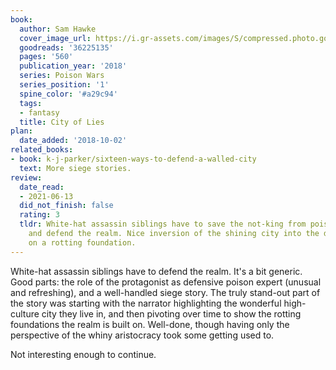 ```yaml
---
book:
  author: Sam Hawke
  cover_image_url: https://i.gr-assets.com/images/S/compressed.photo.goodreads.com/books/1505333151l/36225135._SX98_.jpg
  goodreads: '36225135'
  pages: '560'
  publication_year: '2018'
  series: Poison Wars
  series_position: '1'
  spine_color: '#a29c94'
  tags:
  - fantasy
  title: City of Lies
plan:
  date_added: '2018-10-02'
related_books:
- book: k-j-parker/sixteen-ways-to-defend-a-walled-city
  text: More siege stories.
review:
  date_read:
  - 2021-06-13
  did_not_finish: false
  rating: 3
  tldr: White-hat assassin siblings have to save the not-king from poison attempts
    and defend the realm. Nice inversion of the shining city into the decadent city
    on a rotting foundation.
---
```


White-hat assassin siblings have to defend the realm. It's a bit generic. Good parts: the role of the protagonist as
defensive poison expert (unusual and refreshing), and a well-handled siege story. The truly stand-out part of the story
was starting with the narrator highlighting the wonderful high-culture city they live in, and then pivoting over time to
show the rotting foundations the realm is built on. Well-done, though having only the perspective of the whiny
aristocracy took some getting used to.

Not interesting enough to continue.
